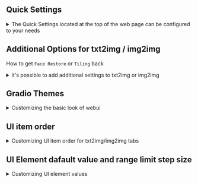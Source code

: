 ## Quick Settings
<details><summary>The Quick Settings located at the top of the web page can be configured to your needs</summary>

`Setting User` -> `interface` -> `Quick settings list`
Any settings can be placed in the `Quick Settings`, changes to the settings hear will be immediately saved and applied and save to config.

![quick-settings-list-1](images/quick-settings-list-1.png)
![quick-settings-list-2](images/quick-settings-list-2.png)

In the example screenshots `Stable Diffusion checkpoint` `SD VAE` `Show live preview for the created images` are placed in `Quick Settings`.

By default only `Stable Diffusion checkpoint` are in `Quick Settings`.

> Even though technically all settings can be relocated to `Quick Settings`, it doesn't make sense place settings that requires reloading or restarting to take effect in `Quick Settings`



</details>


## Additional Options for txt2img / img2img
How to get `Face Restore` or `Tiling` back
<details><summary>it's possible to add additional settings to txt2img or img2img</summary>

We allows user to add additional settings to the image generation interface, the settings can be found under

`Setting User` -> `interface` -> `Options in main UI - txt2img/img2img`
most if not all settings can be added here if needed

Previously `Face Restoration` and `Tiling` are built into the interface and cannot be modified, for users that finds them useful you can add them back manually

![additional-options-1](images/additional-options-1.png)
![additional-options-2](images/additional-options-2.png)

We also support additional option to change the look of how the options is displayed

</details>

## Gradio Themes
<details><summary>Customizing the basic look of webui</summary>

It is possible to customize the look of webui without using extensions suche as [Lobe Them](https://github.com/canisminor1990/sd-webui-lobe-theme.git) or [Nevysha's Cozy Nest](https://github.com/Nevysha/Cozy-Nest.git)

this can be done via gradio themes

![gradio-themes](images/gradio-themes.png)

We provide a small list of options choose from but you can manually input other themes from [gradio/theme-gallery](https://huggingface.co/spaces/gradio/theme-gallery)
if you find one you like you can inpot the corresponding `XXX/YYY` from the url `https://huggingface.co/spaces/XXX/YYY` in to ther dropdown menu

By default webui will cache the theme locally, this is so that it doesn't have to download it every time, but there's also means that if the theme is updated you won't received the updates to the theme, if you wish to update the theme (redownload) uncheck `Cache gradio themes locally` or or delete the corresponding theme cache.

The cached theme is stored under `stable-diffusion-webui/tmp/gradio_themes/your_selected_theme.json` (the slashes is replaced by underscore)

It also possible create your own theme locally or modify the cached themes

</details>

## UI item order

<details><summary>Customizing UI item order for txt2img/img2img tabs</summary>

The generation parameter UI elements can can be rewarded using `Setting` -> `User interface` -> `UI item order for txt2img/img2img tabs`
![UI-item-order-1](images/UI-item-order-1.png)
default order (1.7)
![UI-item-order-2](images/UI-item-order-2.png)
Custom order
![UI-item-order-3](images/UI-item-order-3.png)

</details>

## UI Element dafault value and range limit step size

<details><summary>Customizing UI element values</summary>

Webui allows the user to chenge the default vaule of UI elements, elements dropdown / radio menus `checkbox` slider input boxes.

1. Refresh (F5) WebUI's webpage so that all UI elements are at it's default values no changes.
2. Find the UI elements you wish to change and adjust them to your desire default valuse.
3. Go to `Setting > Defaults`.
4. CLick `View changes`, you will be presented with a list of element values that you have changed.
5. Confirm if you're happy with these changes and if so click `Apply`.
6. The new values will be saved to `ui-config.json` and will be used as default vaules after the next `Reload UI` or `Restart` (not F5 webpage refresh).

---

Advanced adjustments such as like change the maximum range of a slide, can also be done by editing the corresponding values in `ui-config.json`, you have to edit the file manually as there currently is no in UI method of changing these values.

finding the correct value to change might be difficult, but you can locate the correct value bye utilizing the `View changes` on `Setting > Defaults`.

for example if you wish to increase the maximum limit of the Image Width slider for txt2img.
1. reload your web page, let's make sure all element values are at their default values.
2. On txt2img tab change Image Width slider to any value that is not the default.
3. Go to `Setting > Defaults` CLick `View changes` then you should see one entry like so.

| Path | Old value | New Value |
| --- | --- | --- | 
| txt2img/Width/value | 512 | 1024 |

4. Note down the Path `txt2img/Width` without the type `value`.
5. open you `ui-config.json` and search for `txt2img/Width`.
6. you will find other value under the same path like so:
```json
    "txt2img/Width/visible": true,
    "txt2img/Width/value": 512,
    "txt2img/Width/minimum": 64,
    "txt2img/Width/maximum": 2048,
    "txt2img/Width/step": 8,
```
7. you can adjust `"txt2img/Width/maximum": 2048,` to `"txt2img/Width/maximum": 4096,` to raze the maximum range limit of the slider.
8. save `ui-config.json` and `Reload UI` or `Restart` webui the slider should be updated with the new range.

> Caution: recommended to make a backup before changing, especially if you're editing the file manually, the file can get corrupted if they syntax is incorrect.

> note: some values have hidden limitations.<br>for example stable diffusion image resolution needed to be a multiple of 8, so even though you can customize the slider `step`` size to any value it is unwise to do so as it can cause unexpected errors

</details>
